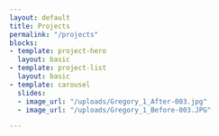 ```yaml
---
layout: default
title: Projects
permalink: "/projects"
blocks:
- template: project-hero
  layout: basic
- template: project-list
  layout: basic
- template: carousel
  slides:
  - image_url: "/uploads/Gregory_1_After-003.jpg"
  - image_url: "/uploads/Gregory_1_Before-003.JPG"

---
```

